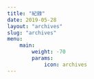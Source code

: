 ```yaml
---
title: "紀錄"
date: 2019-05-28
layout: "archives"
slug: "archives"
menu:
    main:
        weight: -70
        params: 
            icon: archives
---
```

